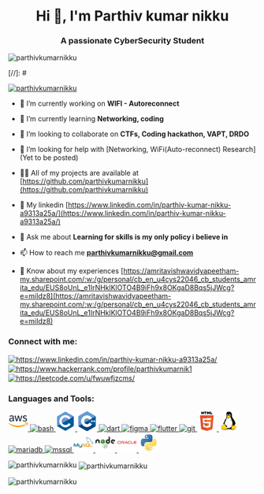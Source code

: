 <h1 align="center">Hi 👋, I'm Parthiv kumar nikku</h1>
<h3 align="center">A passionate CyberSecurity Student</h3>

<p align="left"> <img src="https://komarev.com/ghpvc/?username=parthivkumarnikku&label=Profile%20views&color=0e75b6&style=flat" alt="parthivkumarnikku" /> </p>

[//]: #<p align="left"> <a href="https://github.com/ryo-ma/github-profile-trophy"><img src="https://github-profile-trophy.vercel.app/?username=parthivkumarnikku" alt="parthivkumarnikku" /></a> </p>

- 🔭 I’m currently working on **WIFI - Autoreconnect**

- 🌱 I’m currently learning **Networking, coding**

- 👯 I’m looking to collaborate on **CTFs, Coding hackathon, VAPT, DRDO**

- 🤝 I’m looking for help with [Networking, WiFi(Auto-reconnect) Research](Yet to be posted)

- 👨‍💻 All of my projects are available at [https://github.com/parthivkumarnikku](https://github.com/parthivkumarnikku)

- 📝 My linkedin [https://www.linkedin.com/in/parthiv-kumar-nikku-a9313a25a/](https://www.linkedin.com/in/parthiv-kumar-nikku-a9313a25a/)

- 💬 Ask me about **Learning for skills is my only policy i believe in**

- 📫 How to reach me **parthivkumarnikku@gmail.com**

- 📄 Know about my experiences [https://amritavishwavidyapeetham-my.sharepoint.com/:w:/g/personal/cb_en_u4cys22046_cb_students_amrita_edu/EUS8oUnL_e1IrNHklKlOTO4B9iFh9x8OKgaD8Bqs5jJWcg?e=miIdz8](https://amritavishwavidyapeetham-my.sharepoint.com/:w:/g/personal/cb_en_u4cys22046_cb_students_amrita_edu/EUS8oUnL_e1IrNHklKlOTO4B9iFh9x8OKgaD8Bqs5jJWcg?e=miIdz8)

<h3 align="left">Connect with me:</h3>
<p align="left">
<a href="https://linkedin.com/in/https://www.linkedin.com/in/parthiv-kumar-nikku-a9313a25a/" target="blank"><img align="center" src="https://raw.githubusercontent.com/rahuldkjain/github-profile-readme-generator/master/src/images/icons/Social/linked-in-alt.svg" alt="https://www.linkedin.com/in/parthiv-kumar-nikku-a9313a25a/" height="30" width="40" /></a>
<a href="https://www.hackerrank.com/https://www.hackerrank.com/profile/parthivkumarnik1" target="blank"><img align="center" src="https://raw.githubusercontent.com/rahuldkjain/github-profile-readme-generator/master/src/images/icons/Social/hackerrank.svg" alt="https://www.hackerrank.com/profile/parthivkumarnik1" height="30" width="40" /></a>
<a href="https://www.leetcode.com/https://leetcode.com/u/fwuwfjzcms/" target="blank"><img align="center" src="https://raw.githubusercontent.com/rahuldkjain/github-profile-readme-generator/master/src/images/icons/Social/leet-code.svg" alt="https://leetcode.com/u/fwuwfjzcms/" height="30" width="40" /></a>
</p>

<h3 align="left">Languages and Tools:</h3>
<p align="left"> <a href="https://aws.amazon.com" target="_blank" rel="noreferrer"> <img src="https://raw.githubusercontent.com/devicons/devicon/master/icons/amazonwebservices/amazonwebservices-original-wordmark.svg" alt="aws" width="40" height="40"/> </a> <a href="https://www.gnu.org/software/bash/" target="_blank" rel="noreferrer"> <img src="https://www.vectorlogo.zone/logos/gnu_bash/gnu_bash-icon.svg" alt="bash" width="40" height="40"/> </a> <a href="https://www.cprogramming.com/" target="_blank" rel="noreferrer"> <img src="https://raw.githubusercontent.com/devicons/devicon/master/icons/c/c-original.svg" alt="c" width="40" height="40"/> </a> <a href="https://www.w3schools.com/cpp/" target="_blank" rel="noreferrer"> <img src="https://raw.githubusercontent.com/devicons/devicon/master/icons/cplusplus/cplusplus-original.svg" alt="cplusplus" width="40" height="40"/> </a> <a href="https://dart.dev" target="_blank" rel="noreferrer"> <img src="https://www.vectorlogo.zone/logos/dartlang/dartlang-icon.svg" alt="dart" width="40" height="40"/> </a> <a href="https://www.figma.com/" target="_blank" rel="noreferrer"> <img src="https://www.vectorlogo.zone/logos/figma/figma-icon.svg" alt="figma" width="40" height="40"/> </a> <a href="https://flutter.dev" target="_blank" rel="noreferrer"> <img src="https://www.vectorlogo.zone/logos/flutterio/flutterio-icon.svg" alt="flutter" width="40" height="40"/> </a> <a href="https://git-scm.com/" target="_blank" rel="noreferrer"> <img src="https://www.vectorlogo.zone/logos/git-scm/git-scm-icon.svg" alt="git" width="40" height="40"/> </a> <a href="https://www.w3.org/html/" target="_blank" rel="noreferrer"> <img src="https://raw.githubusercontent.com/devicons/devicon/master/icons/html5/html5-original-wordmark.svg" alt="html5" width="40" height="40"/> </a> <a href="https://www.linux.org/" target="_blank" rel="noreferrer"> <img src="https://raw.githubusercontent.com/devicons/devicon/master/icons/linux/linux-original.svg" alt="linux" width="40" height="40"/> </a> <a href="https://mariadb.org/" target="_blank" rel="noreferrer"> <img src="https://www.vectorlogo.zone/logos/mariadb/mariadb-icon.svg" alt="mariadb" width="40" height="40"/> </a> <a href="https://www.microsoft.com/en-us/sql-server" target="_blank" rel="noreferrer"> <img src="https://www.svgrepo.com/show/303229/microsoft-sql-server-logo.svg" alt="mssql" width="40" height="40"/> </a> <a href="https://www.mysql.com/" target="_blank" rel="noreferrer"> <img src="https://raw.githubusercontent.com/devicons/devicon/master/icons/mysql/mysql-original-wordmark.svg" alt="mysql" width="40" height="40"/> </a> <a href="https://nodejs.org" target="_blank" rel="noreferrer"> <img src="https://raw.githubusercontent.com/devicons/devicon/master/icons/nodejs/nodejs-original-wordmark.svg" alt="nodejs" width="40" height="40"/> </a> <a href="https://www.oracle.com/" target="_blank" rel="noreferrer"> <img src="https://raw.githubusercontent.com/devicons/devicon/master/icons/oracle/oracle-original.svg" alt="oracle" width="40" height="40"/> </a> <a href="https://www.python.org" target="_blank" rel="noreferrer"> <img src="https://raw.githubusercontent.com/devicons/devicon/master/icons/python/python-original.svg" alt="python" width="40" height="40"/> </a> </p>

<p><img align="left" src="https://github-readme-stats.vercel.app/api/top-langs?username=parthivkumarnikku&show_icons=true&locale=en&layout=compact" alt="parthivkumarnikku" /></p>

<p>&nbsp;<img align="center" src="https://github-readme-stats.vercel.app/api?username=parthivkumarnikku&show_icons=true&locale=en" alt="parthivkumarnikku" /></p>

<p><img align="center" src="https://github-readme-streak-stats.herokuapp.com/?user=parthivkumarnikku&" alt="parthivkumarnikku" /></p>

